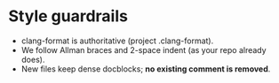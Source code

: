 # Style guardrails

- clang-format is authoritative (project .clang-format).
- We follow Allman braces and 2-space indent (as your repo already does).
- New files keep dense docblocks; **no existing comment is removed**.
